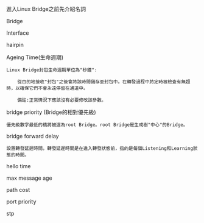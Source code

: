 進入Linux Bridge之前先介紹名詞

Bridge

Interface

hairpin

Ageing Time(生命週期)

    Linux Bridge封包生命週期單位為"秒鐘":
    
        從目的地接收"封包"之後會將該時間儲存至封包中。在轉發過程中將定時被檢查有無超時，以確保它們不會永遠停留在通道中。
    
        備註:正常情況下應該沒有必要修改該參數。
    
    
bridge priority (Bridge的相對優先級)

    優先級數字最低的橋將被選為root Bridge。root Bridge是生成樹"中心"的Bridge。
    
bridge forward delay

    設置轉發延遲時間。轉發延遲時間是在進入轉發狀態前，指的是每個Listening和Learning狀態的時間。
hello time

max message age

path cost

port priority

stp



